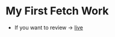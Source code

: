 # My First Fetch Work

- If you want to review &rarr; [live](https://mertcanoncul0.github.io/MyFirstFetchWork/)
